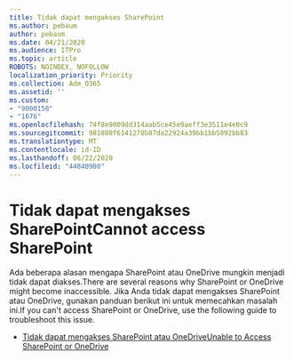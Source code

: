 ```yaml
---
title: Tidak dapat mengakses SharePoint
ms.author: pebaum
author: pebaum
ms.date: 04/21/2020
ms.audience: ITPro
ms.topic: article
ROBOTS: NOINDEX, NOFOLLOW
localization_priority: Priority
ms.collection: Adm_O365
ms.assetid: ''
ms.custom:
- "9000158"
- "1676"
ms.openlocfilehash: 74f8e9009dd314aab5ce45e9aeff3e3511e4e0c9
ms.sourcegitcommit: 981880f6141278b87da22924a39bb1bb5892bb83
ms.translationtype: MT
ms.contentlocale: id-ID
ms.lasthandoff: 06/22/2020
ms.locfileid: "44840900"
---
```

# <a name="cannot-access-sharepoint"></a><span data-ttu-id="5f2c1-102">Tidak dapat mengakses SharePoint</span><span class="sxs-lookup"><span data-stu-id="5f2c1-102">Cannot access SharePoint</span></span>

<span data-ttu-id="5f2c1-103">Ada beberapa alasan mengapa SharePoint atau OneDrive mungkin menjadi tidak dapat diakses.</span><span class="sxs-lookup"><span data-stu-id="5f2c1-103">There are several reasons why SharePoint or OneDrive might become inaccessible.</span></span> <span data-ttu-id="5f2c1-104">Jika Anda tidak dapat mengakses SharePoint atau OneDrive, gunakan panduan berikut ini untuk memecahkan masalah ini.</span><span class="sxs-lookup"><span data-stu-id="5f2c1-104">If you can't access SharePoint or OneDrive, use the following guide to troubleshoot this issue.</span></span>

- [<span data-ttu-id="5f2c1-105">Tidak dapat mengakses SharePoint atau OneDrive</span><span class="sxs-lookup"><span data-stu-id="5f2c1-105">Unable to Access SharePoint or OneDrive</span></span>](https://docs.microsoft.com/sharepoint/troubleshoot/sharing-and-permissions/sharepoint-online-inaccessible)
